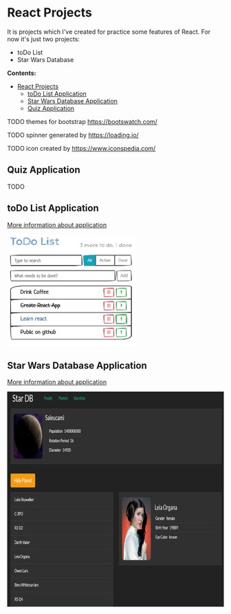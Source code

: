 # React Projects

It is projects which I've created for practice some features of React. For now
it's just two projects:

- toDo List
- Star Wars Database

**Contents:**

- [React Projects](#react-projects)
  - [toDo List Application](#todo-list-application)
  - [Star Wars Database Application](#star-wars-database-application)
  - [Quiz Application](#quiz-application)

TODO
themes for bootstrap <https://bootswatch.com/>

TODO
spinner generated by <https://loading.io/>

TODO
icon created by <https://www.iconspedia.com/>

## Quiz Application

TODO


## toDo List Application

[More information about application](./to-do/README.md)

<img src="./img/toDo_main_view.png" width="300" height="260"/>

## Star Wars Database Application

[More information about application](./star-wars-database-api/README.md)

<img src="./img/swapi_main_view.png" width="800" height="500"/>
